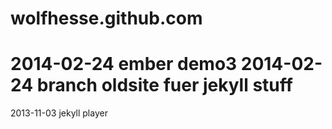 wolfhesse.github.com
====================

2014-02-24 ember demo3
2014-02-24 branch oldsite fuer jekyll stuff
=======
2013-11-03 jekyll player
